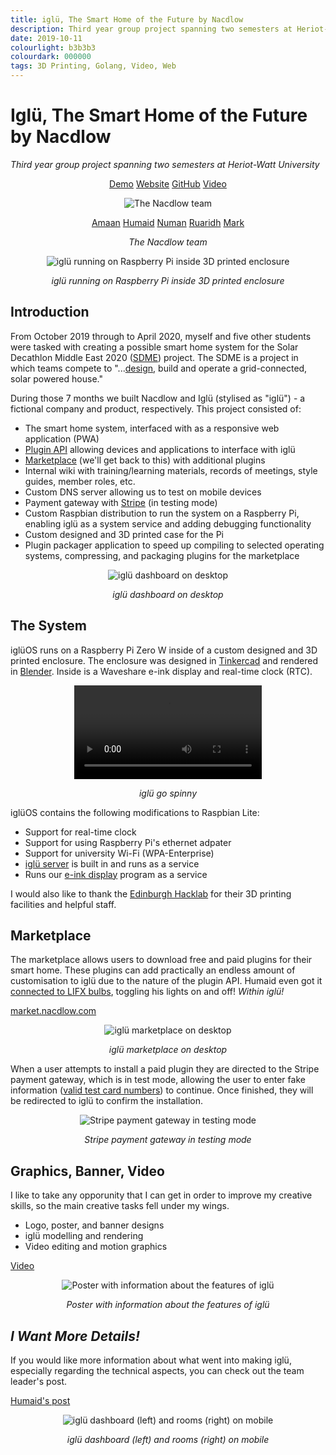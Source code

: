 ```yaml
---
title: iglü, The Smart Home of the Future by Nacdlow
description: Third year group project spanning two semesters at Heriot-Watt University
date: 2019-10-11
colourlight: b3b3b3
colourdark: 000000
tags: 3D Printing, Golang, Video, Web
---
```


# Iglü, The Smart Home of the Future by Nacdlow
*Third year group project spanning two semesters at Heriot-Watt University*

<center>

<a href="https://demo.nacdlow.com" class="button buttonHighlight no-raise" target="_blank" rel="noreferrer">Demo</a>
<a href="https://nacdlow.com" class="button no-raise" target="_blank" rel="noreferrer">Website</a>
<a href="https://github.com/Nacdlow" class="button no-raise" target="_blank" rel="noreferrer">GitHub</a>
<a href="https://www.youtube.com/watch?v=KMfItuTf2jQ" class="button no-raise" target="_blank" rel="noreferrer">Video</a>

</center>

<center>

![The Nacdlow team](team.jpg)

<a href="https://amaanakram.tech/" class="button no-raise" target="_blank" rel="noreferrer">Amaan</a>
<a href="https://humaidq.ae/" class="button no-raise" target="_blank" rel="noreferrer">Humaid</a>
<a href="https://github.com/n-ali1" class="button no-raise" target="_blank" rel="noreferrer">Numan</a>
<a href="https://ruaridhmollica.com/" class="button no-raise" target="_blank" rel="noreferrer">Ruaridh</a>
<a href="https://www.linkedin.com/in/mark-bird-/" class="button no-raise" target="_blank" rel="noreferrer">Mark</a>

*The Nacdlow team*
</center>

<center>

![iglü running on Raspberry Pi inside 3D printed enclosure](eink.jpg)

*iglü running on Raspberry Pi inside 3D printed enclosure*
</center>

## Introduction
From October 2019 through to April 2020, myself and five other students were tasked with creating a possible smart home system for the Solar Decathlon Middle East 2020 ([SDME](https://www.solardecathlonme.com/)) project. The SDME is a project in which teams compete to "...[design](https://www.hw.ac.uk/news/articles/2019/SolarDecathlon2020.htm), build and operate a grid-connected, solar powered house."

During those 7 months we built Nacdlow and Iglü (stylised as "iglü") - a fictional company and product, respectively. This project consisted of:

- The smart home system, interfaced with as a responsive web application (PWA)
- [Plugin API](https://github.com/hashicorp/go-plugin) allowing devices and applications to interface with iglü
- [Marketplace](https://market.nacdlow.com) (we'll get back to this) with additional plugins
- Internal wiki with training/learning materials, records of meetings, style guides, member roles, etc.
- Custom DNS server allowing us to test on mobile devices
- Payment gateway with [Stripe](https://stripe.com/) (in testing mode)
- Custom Raspbian distribution to run the system on a Raspberry Pi, enabling iglü as a system service and adding debugging functionality
- Custom designed and 3D printed case for the Pi
- Plugin packager application to speed up compiling to selected operating systems, compressing, and packaging plugins for the marketplace

<center>

![iglü dashboard on desktop](desktopDashboard.png)

*iglü dashboard on desktop*
</center>

## The System

iglüOS runs on a Raspberry Pi Zero W inside of a custom designed and 3D printed enclosure. The enclosure was designed in [Tinkercad](https://www.tinkercad.com/) and rendered in [Blender](https://www.blender.org/). Inside is a Waveshare e-ink display and real-time clock (RTC).

<center>
<video autoplay controls loop mute>
  <source src="blender.mp4" type="video/mp4">
  Your browser does not support the video tag.
</video>

*iglü go spinny*
</center>

iglüOS contains the following modifications to Raspbian Lite:

- Support for real-time clock
- Support for using Raspberry Pi's ethernet adpater
- Support for university Wi-Fi (WPA-Enterprise)
- [iglü server](https://github.com/Nacdlow/iglu-server) is built in and runs as a service
- Runs our [e-ink display](https://github.com/Nacdlow/e-ink-display) program as a service

I would also like to thank the [Edinburgh Hacklab](https://edinburghhacklab.com/) for their 3D printing facilities and helpful staff.

## Marketplace

The marketplace allows users to download free and paid plugins for their smart home. These plugins can add practically an endless amount of customisation to iglü due to the nature of the plugin API. Humaid even got it [connected to LIFX bulbs](https://youtu.be/KMfItuTf2jQ?t=381), toggling his lights on and off! *Within iglü!*

<a href="https://market.nacdlow.com" class="button buttonHighlight no-raise" target="_blank" rel="noreferrer">market.nacdlow.com</a>


<center>

![iglü marketplace on desktop](desktopMarket.png)

*iglü marketplace on desktop*

</center>



When a user attempts to install a paid plugin they are directed to the Stripe payment gateway, which is in test mode, allowing the user to enter fake information ([valid test card numbers](https://stripe.com/docs/testing)) to continue. Once finished, they will be redirected to iglü to confirm the installation.

<center>

![Stripe payment gateway in testing mode](payment.jpg)

*Stripe payment gateway in testing mode*
</center>

## Graphics, Banner, Video

I like to take any opporunity that I can get in order to improve my creative skills, so the main creative tasks fell under my wings.

- Logo, poster, and banner designs
- iglü modelling and rendering
- Video editing and motion graphics

<a href="https://www.youtube.com/watch?v=KMfItuTf2jQ" class="button buttonHighlight no-raise" target="_blank" rel="noreferrer">Video</a>

<center>

![Poster with information about the features of iglü](poster.png)

*Poster with information about the features of iglü*
</center>

## *I Want More Details!*

If you would like more information about what went into making iglü, especially regarding the technical aspects, you can check out the team leader's post.

<a href="https://huma.id/projects/iglu/" class="button buttonHighlight no-raise" target="_blank" rel="noreferrer">Humaid's post</a>

<center>

![iglü dashboard (left) and rooms (right) on mobile](mobile.png)

*iglü dashboard (left) and rooms (right) on mobile*
</center>